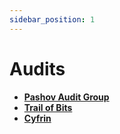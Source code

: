 ```yaml
---
sidebar_position: 1
---
```


# Audits

- [**Pashov Audit Group**](https://github.com/pashov/audits/blob/master/team/pdf/Bunni-security-review-August.pdf)
- [**Trail of Bits**](https://drive.proton.me/urls/DYAMRKAWZR#LCSmalUZrzCT)
- [**Cyfrin**](https://github.com/Cyfrin/cyfrin-audit-reports/blob/main/reports/2025-06-10-cyfrin-bunni-v2.1.pdf)
